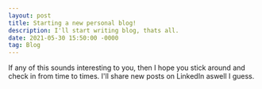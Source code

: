 ```yaml
---
layout: post
title: Starting a new personal blog!
description: I'll start writing blog, thats all.
date: 2021-05-30 15:50:00 -0000
tag: Blog
---
```


If any of this sounds interesting to you, then I hope you stick around and check in from time to times. I'll share new posts on LinkedIn aswell I guess.